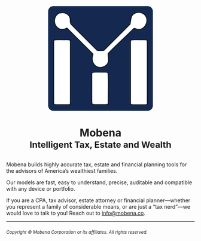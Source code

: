 <div align="center">
  <picture>
    <source media="(prefers-color-scheme: dark)" srcset="/assets/dark.svg">
    <source media="(prefers-color-scheme: light)" srcset="/assets/light.svg">
    <img src="/assets/dark.svg" alt="Mobena Logo: a 'M' that looks like a combination bar-and-line graph, and is visually suggestive of a 3-person family (2 parents on standing either side of their child)." width="280" height="auto">
  </picture>

  <h1>Mobena<br><sup>Intelligent Tax, Estate and Wealth</sup></h1>

</div>

Mobena builds highly accurate tax, estate and financial planning tools for the advisors of America’s wealthiest families.

Our models are fast, easy to understand, precise, auditable and compatible with any device or portfolio.

If you are a CPA, tax advisor, estate attorney or financial planner—whether you represent a family of considerable means, or are just a “tax nerd”—we would love to talk to you! Reach out to info@mobena.co.

---

<sub><i>Copyright © Mobena Corporation or its affiliates. All rights reserved.</i></sub>
